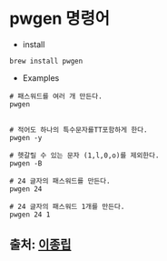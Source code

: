 pwgen 명령어
===

- install   
```
brew install pwgen

```


- Examples

```
# 패스워드를 여러 개 만든다.
pwgen


# 적어도 하나의 특수문자를TT포함하게 한다.
pwgen -y

# 헷갈릴 수 있는 문자 (1,l,0,o)를 제외한다.
pwgen -B

# 24 글자의 패스워드를 만든다.
pwgen 24

# 24 글자의 패스워드 1개를 만든다.
pwgen 24 1

```


출처: [이종립](hngrib.github.io)
---
